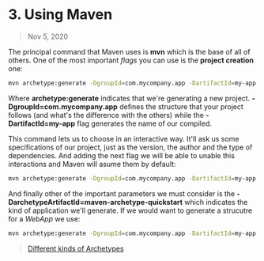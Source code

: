# 3. Using Maven

> Nov 5, 2020

The principal command that Maven uses is **mvn** which is the base of all of others. One of the most important *flags* you can use is the **project creation** one:
 
```sh
mvn archetype:generate -DgroupId=com.mycompany.app -DartifactId=my-app 
```

Where **archetype:generate** indicates that we're generating a new project. **-DgroupId=com.mycompany.app**  defines the structure that your project follows (and what's the difference with the others) while the **-DartifactId=my-app** flag generates the name of our compiled.

This command lets us to choose in an interactive way. It'll ask us some specifications of our project, just as the version, the author and the type of dependencies. And adding the next flag we will be able to unable this interactions and Maven will asume them by default:

```sh
mvn archetype:generate -DgroupId=com.mycompany.app -DartifactId=my-app  -DinteractiveMode=false
```
And finally other of the important parameters we must consider is the **-DarchetypeArtifactId=maven-archetype-quickstart** which indicates the kind of application we'll generate. If we would want to generate a strucutre for a *WebApp* we use:

```sh
mvn archetype:generate -DgroupId=com.mycompany.app -DartifactId=my-app -DarchetypeArtifactId=maven-archetype-webapp  -DinteractiveMode=false
```

> [Different kinds of Archetypes](https://maven.apache.org/guides/introduction/introduction-to-archetypes.html)